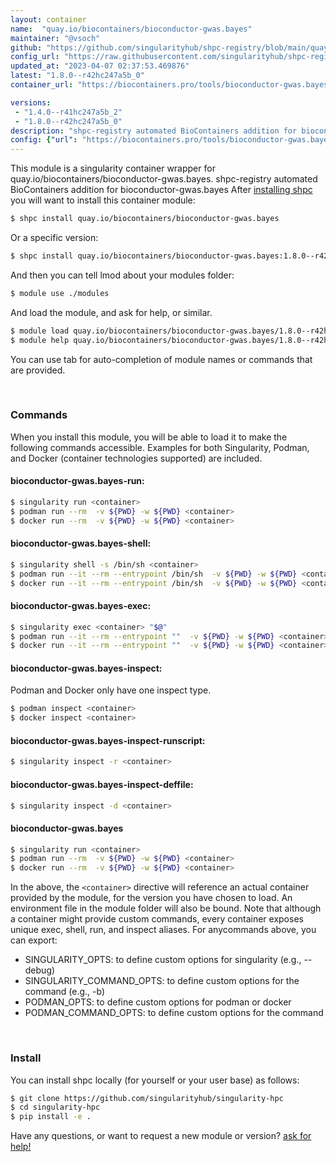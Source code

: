 ```yaml
---
layout: container
name:  "quay.io/biocontainers/bioconductor-gwas.bayes"
maintainer: "@vsoch"
github: "https://github.com/singularityhub/shpc-registry/blob/main/quay.io/biocontainers/bioconductor-gwas.bayes/container.yaml"
config_url: "https://raw.githubusercontent.com/singularityhub/shpc-registry/main/quay.io/biocontainers/bioconductor-gwas.bayes/container.yaml"
updated_at: "2023-04-07 02:37:53.469876"
latest: "1.8.0--r42hc247a5b_0"
container_url: "https://biocontainers.pro/tools/bioconductor-gwas.bayes"

versions:
 - "1.4.0--r41hc247a5b_2"
 - "1.8.0--r42hc247a5b_0"
description: "shpc-registry automated BioContainers addition for bioconductor-gwas.bayes"
config: {"url": "https://biocontainers.pro/tools/bioconductor-gwas.bayes", "maintainer": "@vsoch", "description": "shpc-registry automated BioContainers addition for bioconductor-gwas.bayes", "latest": {"1.8.0--r42hc247a5b_0": "sha256:20c2f590f2d5d7713f393c5795cb14425b35892bb28ef37ee8f806c56f1cb9db"}, "tags": {"1.4.0--r41hc247a5b_2": "sha256:1035dbb14b6a300bf5e99cba295f63bdffb60d34c28ef9949abda4eaac5d9618", "1.8.0--r42hc247a5b_0": "sha256:20c2f590f2d5d7713f393c5795cb14425b35892bb28ef37ee8f806c56f1cb9db"}, "docker": "quay.io/biocontainers/bioconductor-gwas.bayes"}
---
```


This module is a singularity container wrapper for quay.io/biocontainers/bioconductor-gwas.bayes.
shpc-registry automated BioContainers addition for bioconductor-gwas.bayes
After [installing shpc](#install) you will want to install this container module:


```bash
$ shpc install quay.io/biocontainers/bioconductor-gwas.bayes
```

Or a specific version:

```bash
$ shpc install quay.io/biocontainers/bioconductor-gwas.bayes:1.8.0--r42hc247a5b_0
```

And then you can tell lmod about your modules folder:

```bash
$ module use ./modules
```

And load the module, and ask for help, or similar.

```bash
$ module load quay.io/biocontainers/bioconductor-gwas.bayes/1.8.0--r42hc247a5b_0
$ module help quay.io/biocontainers/bioconductor-gwas.bayes/1.8.0--r42hc247a5b_0
```

You can use tab for auto-completion of module names or commands that are provided.

<br>

### Commands

When you install this module, you will be able to load it to make the following commands accessible.
Examples for both Singularity, Podman, and Docker (container technologies supported) are included.

#### bioconductor-gwas.bayes-run:

```bash
$ singularity run <container>
$ podman run --rm  -v ${PWD} -w ${PWD} <container>
$ docker run --rm  -v ${PWD} -w ${PWD} <container>
```

#### bioconductor-gwas.bayes-shell:

```bash
$ singularity shell -s /bin/sh <container>
$ podman run --it --rm --entrypoint /bin/sh  -v ${PWD} -w ${PWD} <container>
$ docker run --it --rm --entrypoint /bin/sh  -v ${PWD} -w ${PWD} <container>
```

#### bioconductor-gwas.bayes-exec:

```bash
$ singularity exec <container> "$@"
$ podman run --it --rm --entrypoint ""  -v ${PWD} -w ${PWD} <container> "$@"
$ docker run --it --rm --entrypoint ""  -v ${PWD} -w ${PWD} <container> "$@"
```

#### bioconductor-gwas.bayes-inspect:

Podman and Docker only have one inspect type.

```bash
$ podman inspect <container>
$ docker inspect <container>
```

#### bioconductor-gwas.bayes-inspect-runscript:

```bash
$ singularity inspect -r <container>
```

#### bioconductor-gwas.bayes-inspect-deffile:

```bash
$ singularity inspect -d <container>
```



#### bioconductor-gwas.bayes

```bash
$ singularity run <container>
$ podman run --rm  -v ${PWD} -w ${PWD} <container>
$ docker run --rm  -v ${PWD} -w ${PWD} <container>
```


In the above, the `<container>` directive will reference an actual container provided
by the module, for the version you have chosen to load. An environment file in the
module folder will also be bound. Note that although a container
might provide custom commands, every container exposes unique exec, shell, run, and
inspect aliases. For anycommands above, you can export:

 - SINGULARITY_OPTS: to define custom options for singularity (e.g., --debug)
 - SINGULARITY_COMMAND_OPTS: to define custom options for the command (e.g., -b)
 - PODMAN_OPTS: to define custom options for podman or docker
 - PODMAN_COMMAND_OPTS: to define custom options for the command

<br>

### Install

You can install shpc locally (for yourself or your user base) as follows:

```bash
$ git clone https://github.com/singularityhub/singularity-hpc
$ cd singularity-hpc
$ pip install -e .
```

Have any questions, or want to request a new module or version? [ask for help!](https://github.com/singularityhub/singularity-hpc/issues)